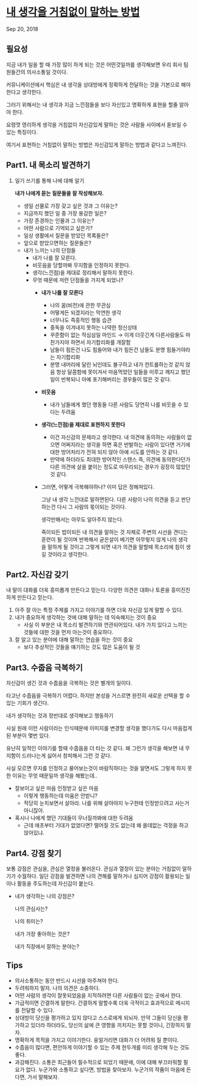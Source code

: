# [내 생각을 거침없이 말하는 방법](https://ko.wikihow.com/%EB%82%B4-%EC%83%9D%EA%B0%81%EC%9D%84-%EA%B1%B0%EC%B9%A8%EC%97%86%EC%9D%B4-%EB%A7%90%ED%95%98%EB%8A%94-%EB%B0%A9%EB%B2%95)

Sep 20, 2018

## 필요성

지금 내가 일을 할 때 가장 많이 하게 되는 것은 어떤것일까를 생각해보면 우리 회사 팀원들간의 의사소통일 것이다.

커뮤니케이션에서 핵심은 내 생각을 상대방에게 정확하게 전달하는 것을 기본으로 해야 한다고 생각한다.

그러기 위해서는 내 생각과 지금 느낀점들을 보다 자신있고 명확하게 표현을 할줄 알아야 한다.

요령껏 영리하게 생각을 거침없이 자신감있게 말하는 것은 사람들 사이에서 돋보일 수 있는 특징이다.

여기서 표현하는 거침없이 말하는 방법은 자신감있게 말하는 방법과 같다고 느껴진다.

## Part1. 내 목소리 발견하기

1. 일기 쓰기를 통해 나에 대해 알기

    **내가 나에게 묻는 질문들을 잘 작성해보자.**

    - 생일 선물로 가장 갖고 싶은 것과 그 이유는?
    - 지금까지 했던 일 중 가장 용감한 일은?
    - 가장 존경하는 인물과 그 이유는?
    - 어떤 사람으로 기억되고 싶은가?
    - 일상 생활에서 질문을 받았던 목록들은?
    - 앞으로 받았으면하는 질문들은?
    - 내가 느끼는 나의 단점들
        - 내가 나를 잘 모른다.
        - 비웃음을 당할까봐 무지함을 인정하지 못한다.
        - 생각(느낀점)을 제대로 정리해서 말하지 못한다.
        - 무엇 때문에 저런 단점들을 가지게 되었나?
            - **내가 나를 잘 모른다**
                - 나의 꿈(비전)에 관한 무관심
                - 어떻게든 되겠지라는 막연한 생각
                - 너무나도 즉흥적인 행동 습관
                - 중독을 이겨내지 못하는 나약한 정신상태
                - 꾸준함이 없는 작심삼일 마인드 → 이게 더웃긴게 다른사람들도 마찬가지야 하면서 자기합리화를 개잘함
                - 남들이 힘든건 나도 힘들어와 내가 힘든건 남들도 분명 힘들거야라는 자기합리화
                - 분명 내머리에 달린 뇌인데도 불구하고 내가 컨트롤하는것 같지 않음 항상 달콤함에 못이겨서 마음먹었던 일들을 미루고 깨지고 했던 일이 반복되니 아예 포기해버리는 경우들이 많은 것 같다.
            - **비웃음**
                - 내가 남들에게 했던 행동들 다른 사람도 당연히 나를 비웃을 수 있다는 두려움
            - **생각(느낀점)을 제대로 표현하지 못한다**
                - 이건 자신감의 문제라고 생각한다. 내 의견에 동의하는 사람들이 없으면 어쩌지라는 생각을 하면 혹은 반발하는 사람이 있다면 거기에 대한 방어처리가 전혀 되지 않아 아예 시도를 안하는 것 같다.
                - 만약에 하더라도 최대한 방어적인 스탠스 즉, 의견에 동의한다던가 다른 의견에 살을 붙이는 정도로 마무리되는 경우가 굉장히 많았던 것 같다.
            - 그러면, 어떻게 극복해야하나? 이미 답은 정해져있다.

                그냥 내 생각 느낀대로 말하면된다. 다른 사람이 나의 의견을 듣고 판단하는건 다시 그 사람의 몫이되는 것이다. 

                생각만해서는 아무도 알아주지 않는다. 

                죽이되든 밥이되든 내 의견을 말하는 것 자체로 주변의 시선을 견디는 훈련이 될 것이며 반복해서 굳은살이 베기면 아무렇지 않게 나의 생각을 말하게 될 것이고 그렇게 되면 내가 의견을 말할때 목소리에 힘이 생길 것이라고 생각한다.

## Part2. 자신감 갖기

내 말이 대화를 더욱 흥미롭게 만든다고 믿는다.
다양한 의견은 대화나 토론을 흥미진진하게 만든다고 믿는다.

1. 아주 잘 아는 특정 주제를 가지고 이야기를 하면 더욱 자신감 있게 말할 수 있다.
2. 내가 중요하게 생각하는 것에 대해 말하는 데 익숙해지는 것이 중요
    - 사실 이 부분은 내 목소리 발견하기와 연관되어있다. 내가 가치 있다고 느끼는 것들에 대한 것을 먼저 아는것이 중요하다.
3. 잘 알고 있는 분야에 대해 말하는 연습을 하는 것이 중요
    - 보다 추상적인 것들을 얘기하는 것도 많은 도움이 될 것

## Part3. 수줍음 극복하기

자신감이 생긴 것과 수줍음을 극복하는 것은 별개의 일이다.

타고난 수줍음을 극복하기 어렵다. 하지만 본성을 거스르면 완전히 새로운 선택을 할 수 있는 기회가 생긴다.

내가 생각하는 것과 정반대로 생각해보고 행동하기

사실 원래 이런 사람이라는 인식때문에 이미지를 변경할 생각을 했다가도 다시 마음접게 된 부분이 몇번 있다.

유난히 일적인 이야기를 할때 수줍음을 더 타는 것 같다. 왜 그런가 생각을 해보면 내 무지함이 드러나는게 싫어서 창피해서 그런 것 같다.

사실 모르면 무지를 인정하고 물어보는것이 바람직하다는 것을 알면서도 그렇게 하지 못한 이유는 무엇 때문일까 생각을 해봤는데..

- 잘보이고 싶은 마음 인정받고 싶은 마음
    - 이렇게 행동하는데 미움은 안받니?
    - 적당히 눈치보면서 살아라. 나를 위해 살아야지 누구한테 인정받으려고 사는거 아니잖아.
- 혹시나 나에게 했던 기대들이 무너질까봐에 대한 두려움
    - 근데 애초부터 기대가 없었다면? 떨어질 것도 없는데 왜 쓸데없는 걱정을 하고 앉아있냐.

## Part4. 강점 찾기

보통 강점은 관심을, 관심은 열정을 불러온다. 관심과 열정이 있는 분야는 거침없이 말하기가 수월하다. 일단 강점을 발견하면 나의 견해를 말하거나 심지어 강점이 활용되는 일이나 활동을 주도하는데 자신감이 붙는다. 

- 내가 생각하는 나의 강점은?

    나의 관심사는?

    나의 취미는?

    내가 가장 좋아하는 것은?

    내가 직장에서 잘하는 분야는?

## Tips

- 의사소통하는 동안 반드시 시선을 마주쳐야 한다.
- 두려워하지 말자. 나의 의견은 소중하다.
- 어떤 사람의 생각이 잘못되었음을 지적하려면 다른 사람들이 없는 곳에서 한다.
- 가급적이면 간결하게 말한다. 간결하게 말할수록 더욱 극적이고 효과적으로 메시지를 전달할 수 있다.
- 상대방이 당신을 평가하고 있지 않다고 스스로에게 되뇌자. 만약 그들이 당신을 평가하고 있더라 하더라도, 당신의 삶에 큰 영향을 끼치지는 못할 것이니, 긴장하지 말자.
- 명확하게 목적을 가지고 이야기한다. 웅얼거리면 대화가 더 어려워 질 뿐이다.
- 수줍음이 많다면, 편안하게 이야기할 수 있는 주제 한두개를 미리 생각해 두는 것도 좋다.
- 과감해진다. 소통은 최근들어 필수적으로 되었기 때문에, 이에 대해 부끄러워할 필요가 없다. 누군가와 소통하고 싶다면, 방법을 찾아보자. 누군가의 작품이 마음에 든다면, 가서 말해보자.